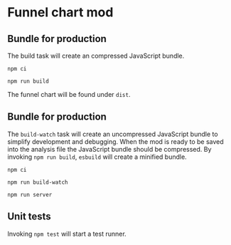 # Funnel chart mod

## Bundle for production

The build task will create an compressed JavaScript bundle.

```
npm ci
```

```
npm run build
```

The funnel chart will be found under `dist`.

## Bundle for production

The `build-watch` task will create an uncompressed JavaScript bundle to simplify development and debugging. When the mod is ready to be saved into the analysis file the JavaScript bundle should be compressed. By invoking `npm run build`, `esbuild` will create a minified bundle.

```
npm ci
```

```
npm run build-watch
```

```
npm run server
```

## Unit tests

Invoking `npm test` will start a test runner.
